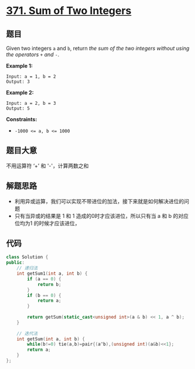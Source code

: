 # [371. Sum of Two Integers](https://leetcode.com/problems/sum-of-two-integers/)

## 题目

Given two integers `a` and `b`, return *the sum of the two integers without using the operators* `+` *and* `-`.

 

**Example 1:**

```
Input: a = 1, b = 2
Output: 3
```

**Example 2:**

```
Input: a = 2, b = 3
Output: 5
```

 

**Constraints:**

- `-1000 <= a, b <= 1000`

## 题目大意

不用运算符 ‘+’ 和 '-'，计算两数之和

## 解题思路

* 利用异或运算，我们可以实现不带进位的加法，接下来就是如何解决进位的问题
* 只有当异或的结果是 1 和 1 造成的0时才应该进位，所以只有当 a 和 b 的对应位均为1 的时候才应该进位，

## 代码

````c++
class Solution {
public:
    // 递归法
    int getSum1(int a, int b) {
        if (a == 0) {
            return b;
        }
        if (b == 0) {
            return a;
        }
        
        return getSum(static_cast<unsigned int>(a & b) << 1, a ^ b);
    }
    
    // 迭代法
    int getSum(int a, int b) {
        while(b!=0) tie(a,b)=pair{(a^b),(unsigned int)(a&b)<<1};
        return a;
    }
};
````

